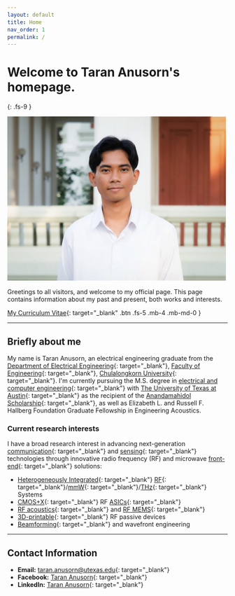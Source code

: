 ```yaml
---
layout: default
title: Home
nav_order: 1
permalink: /
---
```


# Welcome to Taran Anusorn's homepage.
{: .fs-9 }

<img src="pages\01_Home\9E.jpg" alt="Me" style="width:500px;"/>

Greetings to all visitors, and welcome to my official page. This page contains information about my past and present, both works and interests. 

[My Curriculum Vitae](/pages/01_Home/CV-Taran-Oct2025.pdf){: target="_blank" .btn .fs-5 .mb-4 .mb-md-0 }

---

## Briefly about me

My name is Taran Anusorn, an electrical engineering graduate from the [Department of Electrical Engineering](https://ee.eng.chula.ac.th/){: target="_blank"}, [Faculty of Engineering](https://www.eng.chula.ac.th/th/){: target="_blank"}, [Chulalongkorn University](https://www.chula.ac.th/en/){: target="_blank"}. I'm currently pursuing the M.S. degree in [electrical and computer engineering](https://www.ece.utexas.edu/){: target="_blank"} with [The University of Texas at Austin](https://www.utexas.edu/){: target="_blank"} as the recipient of the [Anandamahidol Scholarship](https://tehran.thaiembassy.org/en/content/the-ananda-mahidol-foundation-and-the-legacy-of-ra?page=5d84667b15e39c3cbc002db9&menu=5d84667b15e39c3cbc002dbb){: target="_blank"}, as well as Elizabeth L. and Russell F. Hallberg Foundation Graduate Fellowship in Engineering Acoustics.

### Current research interests
I have a broad research interest in advancing next-generation [communication](https://en.wikipedia.org/wiki/Communications_system#:~:text=A%20communications%20system%20or%20communication,to%20form%20an%20integrated%20whole.){: target="_blank"} and [sensing](https://en.wikipedia.org/wiki/Sensor){: target="_blank"} technologies through innovative radio frequency (RF) and microwave [front-end](https://en.wikipedia.org/wiki/RF_front_end){: target="_blank"} solutions:
 - [Heterogeneously Integrated](https://eps.ieee.org/technology/heterogeneous-integration-roadmap.html){: target="_blank"} [RF](https://en.wikipedia.org/wiki/Radio_frequency){: target="_blank"}/[mmW](https://en.wikipedia.org/wiki/Extremely_high_frequency){: target="_blank"}/[THz](https://en.wikipedia.org/wiki/Terahertz_radiation){: target="_blank"} Systems
 - [CMOS+X](https://e3s-center.berkeley.edu/wp-content/uploads/2022/01/CMOSX-report-Final-small.pdf){: target="_blank"} RF [ASICs](https://en.wikipedia.org/wiki/Application-specific_integrated_circuit){: target="_blank"}
 - [RF acoustics](https://sites.utexas.edu/ruochen/){: target="_blank"} and [RF MEMS](https://en.wikipedia.org/wiki/Radio-frequency_microelectromechanical_system){: target="_blank"}
 - [3D-printable](https://en.wikipedia.org/wiki/3D_printing){: target="_blank"} RF passive devices
 - [Beamforming](https://en.wikipedia.org/wiki/Beamforming){: target="_blank"} and wavefront engineering


---

## Contact Information

- **Email:** [taran.anusorn@utexas.edu](taran.anusorn@utexas.edu){: target="_blank"}
- **Facebook:** [Taran Anusorn](https://www.facebook.com/nineza.taran){: target="_blank"}
- **LinkedIn:** [Taran Anusorn](https://www.linkedin.com/in/taran-anusorn-7a4174230){: target="_blank"}